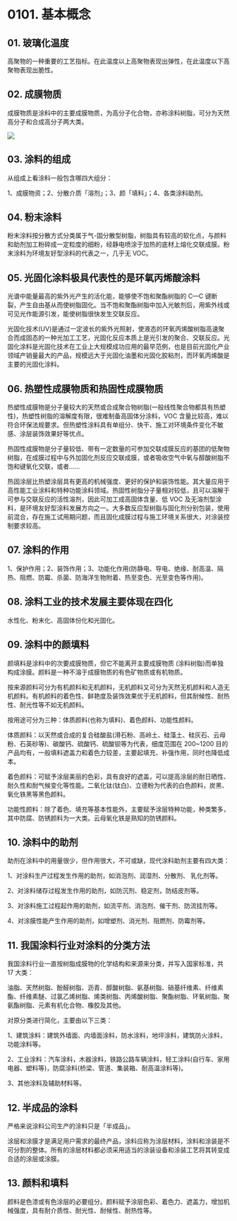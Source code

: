 # 0101. 基本概念

## 01. 玻璃化温度

高聚物的一种重要的工艺指标。在此温度以上高聚物表现出弹性，在此温度以下高聚物表现出脆性。

## 02. 成膜物质

成膜物质是涂料中的主要成膜物质，为高分子化合物，亦称涂料树脂，可分为天然高分子和合成高分子两大类。

![](https://raw.githubusercontent.com/dalong0514/selfstudy/master/图片链接/化工设计/2019049.PNG)

## 03. 涂料的组成

从组成上看涂料一般包含哪四大组分：

1、成膜物资；2、分散介质「溶剂」；3、颜「填料」；4、各类涂料助剂。

## 04. 粉末涂料

粉末涂料按分散方式分类属于气-固分散型树脂，树脂具有较高的软化点，与颜料和助剂加工粉碎成一定粒度的细粉，经静电喷涂于加热的底材上熔化交联成膜。粉末涂料为环境友好型涂料的代表之一，几乎无 VOC。

## 05. 光固化涂料极具代表性的是环氧丙烯酸涂料

光谱中能量最高的紫外光产生的活化能，能够使不饱和聚酯树脂的 C—C 键断裂，产生自由基从而使树脂固化。当不饱和聚酯树脂中加入光敏剂后，用紫外线或可见光作能源引发，能使树脂很快发生交联反应。

光固化技术(UV)是通过一定波长的紫外光照射，使液态的环氧丙烯酸树脂高速聚合而成固态的一种光加工工艺，光固化反应本质上是光引发的聚合、交联反应。光固化涂料是光固化技术在工业上大规模成功应用的最早范例，也是目前光固化产业领域产销量最大的产品，规模远大于光固化油墨和光固化胶粘剂，而环氧丙烯酸是主要的光固化涂料。

## 06. 热塑性成膜物质和热固性成膜物质

热塑性成膜物是分子量较大的天然或合成聚合物树脂(一般线性聚合物都具有热塑性)，热塑性树脂的溶解度有限，很难制备高固体分涂料，VOC 含量比较高，难以符合环保法规要求。但热塑性涂料具有单组分、快干、施工对环境条件变化不敏感、涂层装饰效果好等优点。

热固性成膜物是分子量较低、带有一定数量的可参加交联成膜反应的基团的低聚物树脂，在成膜过程中与外加固化剂反应交联成膜，或者吸收空气中氧与醇酸树脂不饱和键氧化交联，或者......

热固涂层比热塑涂层具有更高的机械强度、更好的保护和装饰性能。其大量应用于高性能工业涂料和特种功能涂料领域。热固性树脂分子量相对较低，且可以溶解于可参与交联反应的活性溶剂，因此可加工成高固体含量、低 VOC 及无溶剂型涂料，是环境友好型涂料发展方向之一。大多数反应型树脂与固化剂分别包装，使用前混合，存在施工试用期问题，而且固化成膜过程与施工环境关系很大，对涂装控制要求较高。

## 07. 涂料的作用

1、保护作用；2、装饰作用；3、功能化作用(防静电、导电、绝缘、耐高温、隔热、阻燃、防霉、杀菌、防海洋生物附着、热至变色、光至变色等作用)。

## 08. 涂料工业的技术发展主要体现在四化

水性化、粉末化、高固体份化和光固化。

## 09. 涂料中的颜填料

颜填料是涂料中的次要成膜物质，但它不能离开主要成膜物质 (涂料树脂)而单独构成涂膜。颜料是一种不溶于成膜物质的有色矿物质或有机物质。

按来源颜料可分为有机颜料和无机颜料，无机颜料又可分为天然无机颜料和人造无机颜料。有机颜料的着色性、鲜艳度及装饰效果优于无机颜料，但其耐候性、耐热性、耐光性等不如无机颜料。

按用途可分为三种：体质颜料(也称为填料)、着色颜料、功能性颜料。

体质颜料：以天然或合成的复合硅酸盐(滑石粉、高岭土、硅藻土、硅灰石、云母粉、石英砂等)、碳酸钙、硫酸钙、硫酸钡等为代表，细度范围在 200~1200 目的产品均有，一般填料遮盖力和着色力较差，主要起填充、补强作用，同时也降低成本。

着色颜料：可赋予涂层美丽的色彩，具有良好的遮盖，可以提高涂层的耐日晒性、耐久性和耐气候变化等性能。二氧化钛(钛白)、立德粉为代表的白色颜料，炭黑、氧化铁黑等黑色颜料。

功能性颜料：除了着色、填充等基本性能外，主要赋予涂层特种功能，种类繁多，其中防腐、防锈颜料为一大类。云母氧化铁是熟知的防锈颜料。

## 10. 涂料中的助剂

助剂在涂料中的用量很少，但作用很大，不可或缺，现代涂料助剂主要有四大类：

1、对涂料生产过程发生作用的助剂，如消泡剂、润湿剂、分散剂、 乳化剂等。

2、对涂料储存过程发生作用的助剂，如防沉剂、稳定剂，防结皮剂等。

3、对涂料施工过程起作用的助剂，如流平剂、消泡剂、催干剂、防流挂剂等。

4、对涂膜性能产生作用的助剂，如增塑剂、消光剂、阻燃剂、防霉剂等。

## 11. 我国涂料行业对涂料的分类方法

我国涂料行业一直按树脂成膜物的化学结构和来源来分类，并写入国家标准，共 17 大类：

油脂、天然树脂、酚醛树脂、沥青、醇酸树脂、氨基树脂、硝基纤维素、纤维素酯、纤维素醚、过氯乙烯树脂、烯类树脂、丙烯酸树脂、聚酯树脂、环氧树脂、聚氨酯树脂、元素有机化合物、橡胶及其他。

对原分类进行简化，主要由以下三类：

1、建筑涂料：建筑外墙面、内墙面涂料，防水涂料，地坪涂料，建筑防火涂料，功能涂料等。

2、工业涂料：汽车涂料，木器涂料，铁路公路车辆涂料，轻工涂料(自行车、家用电器、塑料等)，防腐涂料(桥梁、管道、集装箱、耐高温涂料等)。

3、其他涂料及辅助材料等。

## 12. 半成品的涂料

严格来说涂料公司生产的涂料只是「半成品」。

涂层和涂膜才是满足用户需求的最终产品，涂料应称为涂层材料，涂料和涂装是不可分割的整体。所有的涂层材料都必须采用适当的涂装设备和涂装工艺将其转变成合适的涂层或涂膜。

## 13. 颜料和填料

颜料是色漆或有色涂层的必要组分。颜料赋予涂层色彩、着色力、遮盖力，增加机械强度，具有耐介质性、耐光性、耐候性、耐热性等。


